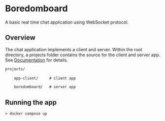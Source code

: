 # Boredomboard

A basic real time chat application using WebSocket protocol.

## Overview

The chat application implements a client and server.
Within the root directory, a projects folder contains the source for the client and server app. See [Documentation](./docs/boredomboard.md) for details.

```txt
projects/
    
    app-client/     # client app

    boredomboard/   # server app
```

## Running the app

```txt
> docker compose up
```
